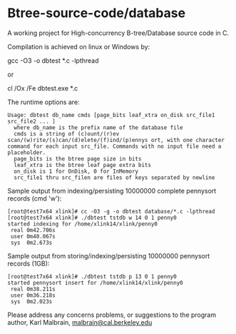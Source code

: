 Btree-source-code/database
==========================

A working project for High-concurrency B-tree/Database source code in C.

Compilation is achieved on linux or Windows by:

gcc -O3 -o dbtest *.c -lpthread

or

cl /Ox /Fe dbtest.exe *.c

The runtime options are:

    Usage: dbtest db_name cmds [page_bits leaf_xtra on_disk src_file1 src_file2 ... ]
      where db_name is the prefix name of the database file
      cmds is a string of (c)ount/(r)ev scan/(w)rite/(s)can/(d)elete/(f)ind/(p)ennys ort, with one character command for each input src_file. Commands with no input file need a placeholder.
      page_bits is the btree page size in bits
      leaf_xtra is the btree leaf page extra bits
      on_disk is 1 for OnDisk, 0 for InMemory
      src_file1 thru src_filen are files of keys separated by newline

Sample output from indexing/persisting 10000000 complete pennysort records (cmd 'w'):

    [root@test7x64 xlink]# cc -O3 -g -o dbtest database/*.c -lpthread
    [root@test7x64 xlink]# ./dbtest tstdb w 14 0 1 penny0
    started indexing for /home/xlink14/xlink/penny0
     real 0m42.706s
     user 0m40.067s
     sys  0m2.673s

Sample output from storing/indexing/persisting 10000000 pennysort records (1GB):

    [root@test7x64 xlink]# ./dbtest tstdb p 13 0 1 penny0
    started pennysort insert for /home/xlink14/xlink/penny0
     real 0m38.211s
     user 0m36.218s
     sys  0m2.023s

Please address any concerns problems, or suggestions to the program author, Karl Malbrain, malbrain@cal.berkeley.edu

